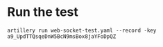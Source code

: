 # Run the test
    artillery run web-socket-test.yaml --record -key a9_UpdTTQsqeDnW5BcN9msBox8jaYFoDpQZ